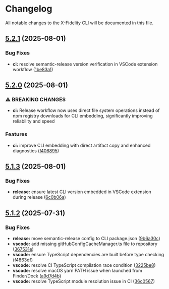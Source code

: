 # Changelog

All notable changes to the X-Fidelity CLI will be documented in this file.

## [5.2.1](https://github.com/zotoio/x-fidelity/compare/v5.2.0...v5.2.1) (2025-08-01)

### Bug Fixes

* **ci:** resolve semantic-release version verification in VSCode extension workflow ([1be83a1](https://github.com/zotoio/x-fidelity/commit/1be83a102b9194797e88fdd4d5733ce5f9a6232c))

## [5.2.0](https://github.com/zotoio/x-fidelity/compare/v5.1.3...v5.2.0) (2025-08-01)

### ⚠ BREAKING CHANGES

* **ci:** Release workflow now uses direct file system operations instead of npm registry downloads for CLI embedding, significantly improving reliability and speed

### Features

* **ci:** improve CLI embedding with direct artifact copy and enhanced diagnostics ([f406895](https://github.com/zotoio/x-fidelity/commit/f40689589c600d0a0aa8e92bcb295d639b28dabf))

## [5.1.3](https://github.com/zotoio/x-fidelity/compare/v5.1.2...v5.1.3) (2025-08-01)

### Bug Fixes

* **release:** ensure latest CLI version embedded in VSCode extension during release ([6c0b06a](https://github.com/zotoio/x-fidelity/commit/6c0b06a59659dba13677af0a3309bda4d5337f6c))

## [5.1.2](https://github.com/zotoio/x-fidelity/compare/v5.1.1...v5.1.2) (2025-07-31)

### Bug Fixes

* **release:** move semantic-release config to CLI package.json ([9b6a30c](https://github.com/zotoio/x-fidelity/commit/9b6a30cbf4ca6f45b75747280f2cd8992b124a49))
* **vscode:** add missing gitHubConfigCacheManager.ts file to repository ([367531e](https://github.com/zotoio/x-fidelity/commit/367531e4d832fd7872f52aa23eb9b7359c84508d))
* **vscode:** ensure TypeScript dependencies are built before type checking ([f4863df](https://github.com/zotoio/x-fidelity/commit/f4863dfd88c2b4fd74945e7d1ad18f744b442f2c))
* **vscode:** resolve CI TypeScript compilation race condition ([3225be8](https://github.com/zotoio/x-fidelity/commit/3225be8741d05c70c7cac22f4a36a8e7cd0bfc94))
* **vscode:** resolve macOS yarn PATH issue when launched from Finder/Dock ([a9d7d4b](https://github.com/zotoio/x-fidelity/commit/a9d7d4b3619a199724c2651b24721ca10245cbbf))
* **vscode:** resolve TypeScript module resolution issue in CI ([36c0567](https://github.com/zotoio/x-fidelity/commit/36c05676a7f4b5ca31b56f74205c240fbfcc8637))
